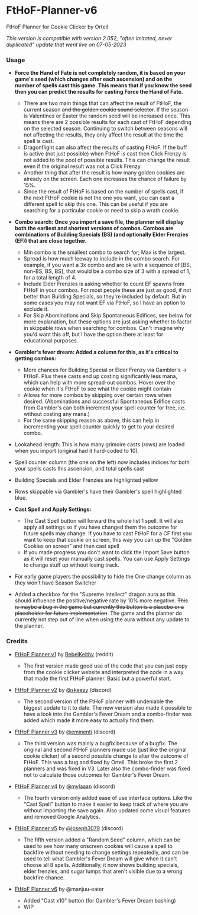 # FtHoF-Planner-v6

FtHoF Planner for Cookie Clicker by Orteil

*This version is compatible with version 2.052, "often imitated, never duplicated"  update that went live on 07-05-2023*


### Usage

- **Force the Hand of Fate is not completely random, it is based on your game's seed (which changes after each ascension) and on the number of spells cast this game. This means that if you know the seed then you can predict the results for casting Force the Hand of Fate.**
	- There are two main things that can affect the result of FtHoF, the current season <s>and the golden cookie sound selector</s>. If the season is Valentines or Easter the random seed will be increased once. This means there are 2 possible results for each cast of FtHoF depending on the selected season. Continuing to switch between seasons will not affecting the results, they only affect the result at the time the spell is cast.
	- Dragonflight can also affect the results of casting FtHoF. If the buff is active (not just possible) when FtHoF is cast then Click Frenzy is not added to the pool of possible results. This can change the result even if the original result was not a Click Frenzy.
	- Another thing that after the result is how many golden cookies are already on the screen. Each one increases the chance of failure by 15%.
	- Since the result of FtHoF is based on the number of spells cast, if the next FtHoF cookie is not the one you want, you can cast a different spell to skip this one. This can be useful if you are searching for a particular cookie or need to skip a wrath cookie.

- **Combo search: Once you import a save file, the planner will display both the earliest and shortest versions of combos. Combos are combinations of Building Specials (BS) (and optionally Elder Frenzies (EF)) that are close together.**
	- Min combo is the smallest combo to search for; Max is the largest.
	- Spread is how much leeway to include in the combo search. For example, if you want a 3x combo and are ok with a sequence of [BS, non-BS, BS, BS], that would be a combo size of 3 with a spread of 1, for a total length of 4.
	- Include Elder Frenzies is asking whether to count EF spawns from FtHoF in your combos. For most people these are just as good, if not better than Building Specials, so they're included by default. But in some cases you may not want EF via FtHoF, so I have an option to exclude it.
	- For Skip Abominations and Skip Spontaneous Edifices, see below for more explanation, but these options are just asking whether to factor in skippable rows when searching for combos. Can't imagine why you'd want this off, but I have the option there at least for educational purposes.

- **Gambler's fever dream: Added a column for this, as it's critical to getting combos:**
	- More chances for Building Special or Elder Frenzy via Gambler's -> FtHoF. Plus these casts end up costing significantly less mana, which can help with more spread-out combos. Hover over the cookie when it's FtHoF to see what the cookie might contain
	- Allows for more combos by skipping over certain rows when desired. (Abominations and successful Spontaneous Edifice casts from Gambler's can both increment your spell counter for free, i.e. without costing any mana.)
	- For the same skipping reason as above, this can help in incrementing your spell counter quickly to get to your desired combo.

- Lookahead length: This is how many grimoire casts (rows) are loaded when you import (original had it hard-coded to 10).

- Spell counter column (the one on the left) now includes indices for both your spells casts this ascension, and total spells cast

- Building Specials and Elder Frenzies are highlighted yellow
- Rows skippable via Gambler's have their Gambler's spell highlighted blue.
- **Cast Spell and Apply Settings:**
	- The Cast Spell button will forward the whole list 1 spell. It will also apply all settings so if you have changed them the outcome for future spells may change. If you have to cast FtHoF for a CF first you want to keep that cookie on screen, this way you can up the "Golden Cookies on screen" and then cast spell
	- If you made progress you don't want to click the Import Save button as it will reset your manually cast spells. You can use Apply Settings to change stuff up without losing track.

- For early game players the possibility to hide the One change column as they won't have Season Switcher

- Added a checkbox for the "Supreme Intellect" dragon aura as this should influence the positive/negative rate by 10% more negative. <s>This is maybe a bug in the game but currently this button is a placebo or a placeholder for future implementation</s>. The game and the planner do currently not step out of line when using the aura without any update to the planner.


### Credits

- [FtHoF Planner v1](http://fthof-planner.s3-website.us-east-2.amazonaws.com/) by [RebelKeithy](https://www.reddit.com/user/RebelKeithy) (reddit)
	- The first version made good use of the code that you can just copy from the cookie clicker website and interpreted the code in a way that made the first FtHoF planner. Basic but a powerful start.

- [FtHoF Planner v2](https://messieurs.github.io/fthofplannerv2/) by [@skeezy](https://discord.gg/cookie) (discord)
	- The second version of the FtHoF planner with undeniable the biggest update to it to date. The new version also made it possible to have a look into the Gambler's Fever Dream and a combo-finder was added which made it more easy to actually find them.

- [FtHoF Planner v3](https://eminenti.github.io/FtHoF-Planner-v3/) by [@eminenti](https://discord.com/invite/r6hssr5) (discord)
	- The third version was mainly a bugfix because of a bugfix. The original and second FtHoF planners made use (just like the original cookie clicker) of a second possible change to alter the outcome of FtHoF. This was a bug and fixed by Orteil. This broke the first 2 planners and was fixed in V3. Later also the combo-finder was fixed not to calculate those outcomes for Gambler's Fever Dream.

- [FtHoF Planner v4](https://mylaaan.github.io/FtHoF-Planner-v4/) by [@mylaaan](https://discord.gg/cookie) (discord)
	- The fourth version only added ease of use interface options. Like the "Cast Spell" button to make it easier to keep track of where you are without importing the save again. Also updated some visual features and removed Google Analytics.

- [FtHoF Planner v5](https://joseph3079.github.io/FtHoF-Planner-v5/) by [@joseph3079](https://discord.gg/cookie) (discord)
	- The fifth version added a "Random Seed" column, which can be used to see how many onscreen cookies will cause a spell to backfire without needing to change settings repeatedly, and can be used to tell what Gambler's Fever Dream will give when it can't choose all 8 spells. Additionally, it now shows building specials, elder frenzies, and sugar lumps that aren't visible due to a wrong backfire chance.

- [FtHoF Planner v6](https://manjuu-eater.github.io/FtHoF-Planner-v6/) by @manjuu-eater
	- Added "Cast x10" button (for Gambler's Fever Dream bashing)
	- WIP

